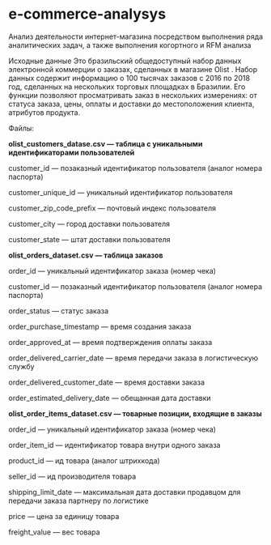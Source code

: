 # e-commerce-analysys
Анализ деятельности интернет-магазина посредством выполнения ряда аналитических задач, а также выполнения когортного и RFM анализа

Исходные данные
Это бразильский общедоступный набор данных электронной коммерции о заказах, сделанных в магазине Olist . Набор данных содержит информацию о 100 тысячах заказов с 2016 по 2018 год, сделанных на нескольких торговых площадках в Бразилии. Его функции позволяют просматривать заказ в нескольких измерениях: от статуса заказа, цены, оплаты и доставки до местоположения клиента, атрибутов продукта.

Файлы:

**olist_customers_datase.csv — таблица с уникальными идентификаторами пользователей**
  
  customer_id — позаказный идентификатор пользователя (аналог номера паспорта)
  
  customer_unique_id —  уникальный идентификатор пользователя
  
  customer_zip_code_prefix —  почтовый индекс пользователя
  
  customer_city —  город доставки пользователя
  
  customer_state —  штат доставки пользователя
  
**olist_orders_dataset.csv —  таблица заказов**
  
  order_id —  уникальный идентификатор заказа (номер чека)
  
  customer_id —  позаказный идентификатор пользователя (аналог номера паспорта)
  
  order_status —  статус заказа
  
  order_purchase_timestamp —  время создания заказа
  
  order_approved_at —  время подтверждения оплаты заказа
  
  order_delivered_carrier_date —  время передачи заказа в логистическую службу
  
  order_delivered_customer_date —  время доставки заказа
  
  order_estimated_delivery_date —  обещанная дата доставки
  
**olist_order_items_dataset.csv —  товарные позиции, входящие в заказы**
  
  order_id —  уникальный идентификатор заказа (номер чека)
  
  order_item_id —  идентификатор товара внутри одного заказа
  
  product_id —  ид товара (аналог штрихкода)
  
  seller_id — ид производителя товара
  
  shipping_limit_date —  максимальная дата доставки продавцом для передачи заказа партнеру по логистике
  
  price —  цена за единицу товара
  
  freight_value —  вес товара
